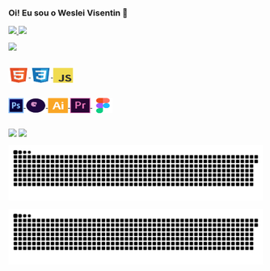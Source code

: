 ### Oi! Eu sou o Weslei Visentin 👋


<div>
  <a href="https://github.com/wesleivisentin">
  <img height="180em" src="https://github-readme-stats.vercel.app/api?username=wesleivisentin&show_icons=true&theme=dracula&include_all_commits=true&count_private=true"/>
  <img height="180em" src="https://github-readme-stats.vercel.app/api/top-langs/?username=wesleivisentin&layout=compact&langs_count=7&theme=dracula"/>
</div>
  <p align="left"> <img src="https://komarev.com/ghpvc/?username=wesleivisentin&label=Profile%20views&color=0e75b6&style=flat%22%20alt=%22wesleivisentin" /> </p>
<div style="display: inline_block"><br>

 
  
  <img align="center" alt="wes-HTML" height="30" width="40" src="https://raw.githubusercontent.com/devicons/devicon/master/icons/html5/html5-original.svg">
  <img align="center" alt="wes-CSS" height="30" width="40" 
src="https://raw.githubusercontent.com/devicons/devicon/master/icons/css3/css3-original.svg">
  <img align="center" alt="wes-javascript" height="30" width="40" src="https://github.com/devicons/devicon/blob/master/icons/javascript/javascript-original.svg">
 
  
  ##

  <img align="center" alt="wes-photoshop" height="30" width="30" src="https://github.com/wesleivisentin/estudos/blob/main/logos/photoshop.png">
   <img align="center" alt="wes-after" height="30" width="40" src="https://github.com/devicons/devicon/blob/master/icons/aftereffects/aftereffects-original.svg">
  <img align="center" alt="wes-illustrator" height="30" width="40" src="https://github.com/devicons/devicon/blob/master/icons/illustrator/illustrator-plain.svg">
  <img align="center" alt="wes-premier" height="30" width="40" src="https://github.com/devicons/devicon/blob/master/icons/premierepro/premierepro-original.svg">
  <img align="center" alt="wes-figma" height="30" width="40" src="https://github.com/devicons/devicon/blob/master/icons/figma/figma-original.svg">
 
  <div style="display: inline_block"><br>
  
  
  <div> 
  
  <a href="https://instagram.com/wesleivisentin" target="_blank"><img src="https://img.shields.io/badge/-Instagram-%23E4405F?style=for-the-badge&logo=instagram&logoColor=white" target="_blank"></a>
  <a href="https://www.linkedin.com/in/weslei-visentin-a2a593120" target="_blank"><img src="https://img.shields.io/badge/-LinkedIn-%230077B5?style=for-the-badge&logo=linkedin&logoColor=white" target="_blank"></a> 
 
 ![Snake animation](https://github.com/wesleivisentin/wesleivisentin/blob/output/github-contribution-grid-snake.svg)

 <picture>
<source media" (prefers-color-scheme: dark)" srcset="https://raw.githubusercontent.com/wesleivisentin/wesleivisentin/output/github-contribution-grid-snake-dark.svg">
<source media="(prefers-color-scheme: light)" srcset="https://raw.githubusercontent.com/wesleivisentin/wesleivisentin/output/github-contribution-grid-snake.svg">
<img alt="github contribution grid snake animation" src="https://raw.githubusercontent.com/wesleivisentin/wesleivisentin/output/github-contribution-grid-snake.svg">
</picture>
 
</div>
